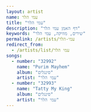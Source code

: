 ```yaml
---
layout: artist
name: עמי הלר
title: "עמי הלר"
description: "דף האמן עמי הלר"
keywords: "שירים, מוזיקה, עמי הלר"
permalink: /artists/עמי-הלר
redirect_from:
  - /artists/list/עמי הלר
songs:
  - number: "32992"
    name: "Purim Mayhem"
    album: "סינגלים"
    artist: "עמי הלר"
  - number: "32993"
    name: "Tatty My King"
    album: "סינגלים"
    artist: "עמי הלר"
---
```

